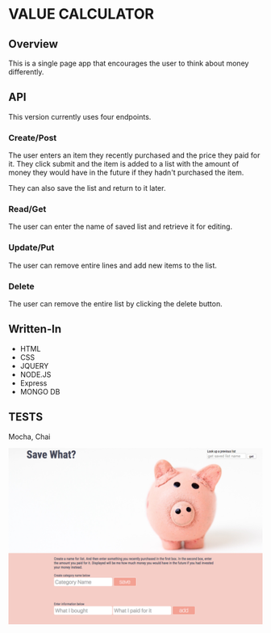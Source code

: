 VALUE CALCULATOR	
====================

Overview	
---------------------
This is a single page app that encourages the user to think about money differently.


API
---------------------

This version currently uses four endpoints.


### Create/Post
The user enters an item they recently purchased and the price they paid for it. They click submit and the item is added to a list with the amount of money they would have in the future if they hadn't purchased the item.

They can also save the list and return to it later.


### Read/Get
The user can enter the name of saved list and retrieve it for editing.

### Update/Put
The user can remove entire lines and add new items to the list.

### Delete
The user can remove the entire list by clicking the delete button.

Written-In
---------------------

- HTML 
- CSS 
- JQUERY 
- NODE.JS
- Express 
- MONGO DB


TESTS
---------------------

Mocha, Chai





![image](/images/demo.png "Home")











